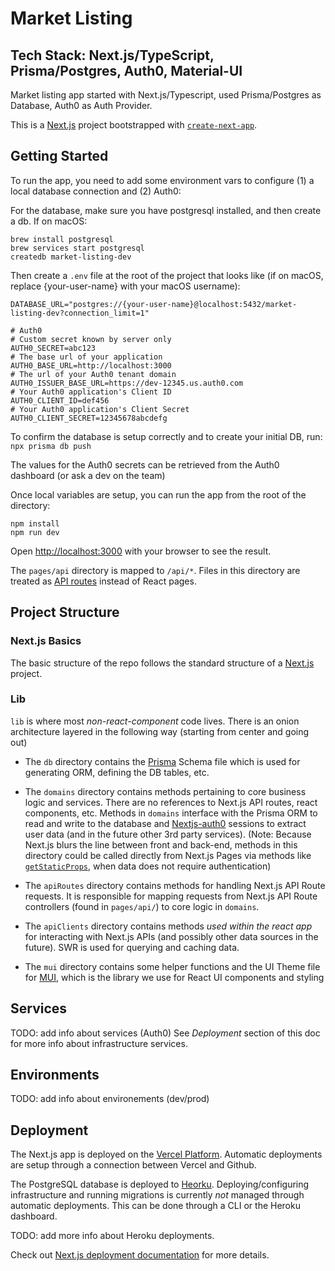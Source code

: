 # Market Listing 

## Tech Stack: Next.js/TypeScript, Prisma/Postgres, Auth0, Material-UI


Market listing app started with Next.js/Typescript, used Prisma/Postgres as Database, Auth0 as Auth Provider.

This is a [Next.js](https://nextjs.org/) project bootstrapped with [`create-next-app`](https://github.com/vercel/next.js/tree/canary/packages/create-next-app).

## Getting Started

To run the app, you need to add some environment vars to configure (1) a local database connection and (2) Auth0:

For the database, make sure you have postgresql installed, and then create a db. If on macOS:
```
brew install postgresql
brew services start postgresql
createdb market-listing-dev
```

Then create a `.env` file at the root of the project that looks like (if on macOS, replace {your-user-name} with your macOS username):
```
DATABASE_URL="postgres://{your-user-name}@localhost:5432/market-listing-dev?connection_limit=1"

# Auth0
# Custom secret known by server only
AUTH0_SECRET=abc123
# The base url of your application
AUTH0_BASE_URL=http://localhost:3000
# The url of your Auth0 tenant domain
AUTH0_ISSUER_BASE_URL=https://dev-12345.us.auth0.com
# Your Auth0 application's Client ID
AUTH0_CLIENT_ID=def456
# Your Auth0 application's Client Secret
AUTH0_CLIENT_SECRET=12345678abcdefg
```

To confirm the database is setup correctly and to create your initial DB, run: `npx prisma db push`

The values for the Auth0 secrets can be retrieved from the Auth0 dashboard (or ask a dev on the team)

Once local variables are setup, you can run the app from the root of the directory:
```
npm install
npm run dev
```

Open [http://localhost:3000](http://localhost:3000) with your browser to see the result.

The `pages/api` directory is mapped to `/api/*`. Files in this directory are treated as [API routes](https://nextjs.org/docs/api-routes/introduction) instead of React pages.

## Project Structure

### Next.js Basics
The basic structure of the repo follows the standard structure of a [Next.js](https://nextjs.org/docs) project.

### Lib
`lib` is where most _non-react-component_ code lives. There is an onion architecture layered in the following way (starting from center and going out)

* The `db` directory contains the [Prisma](https://www.prisma.io/) Schema file which is used for generating ORM, defining the DB tables, etc.

* The `domains` directory contains methods pertaining to core business logic and services. There are no references to Next.js API routes, react components, etc. Methods in `domains` interface with the Prisma ORM to read and write to the database and [Nextjs-auth0](https://github.com/auth0/nextjs-auth0) sessions to extract user data (and in the future other 3rd party services). (Note: Because Next.js blurs the line between front and back-end, methods in this directory could be called directly from Next.js Pages via methods like [`getStaticProps`](https://nextjs.org/docs/basic-features/data-fetching#getstaticprops-static-generation), when data does not require authentication)

* The `apiRoutes` directory contains methods for handling Next.js API Route requests. It is responsible for mapping requests from Next.js API Route controllers (found in `pages/api/`) to core logic in `domains`. 

* The `apiClients` directory contains methods _used within the react app_ for interacting with Next.js APIs (and possibly other data sources in the future). SWR is used for querying and caching data. 

* The `mui` directory contains some helper functions and the UI Theme file for [MUI](https://mui.com/), which is the library we use for React UI components and styling

## Services
TODO: add info about services (Auth0)
See *Deployment* section of this doc for more info about infrastructure services.

## Environments
TODO: add info about environements (dev/prod)

## Deployment

The Next.js app is deployed on the [Vercel Platform](https://vercel.com/new?utm_medium=default-template&filter=next.js&utm_source=create-next-app&utm_campaign=create-next-app-readme). Automatic deployments are setup through a connection between Vercel and Github.

The PostgreSQL database is deployed to [Heorku](https://heroku.com). Deploying/configuring infrastructure and running migrations is currently _not_ managed through automatic deployments. This can be done through a CLI or the Heroku dashboard. 

TODO: add more info about Heroku deployments.  

Check out [Next.js deployment documentation](https://nextjs.org/docs/deployment) for more details.


